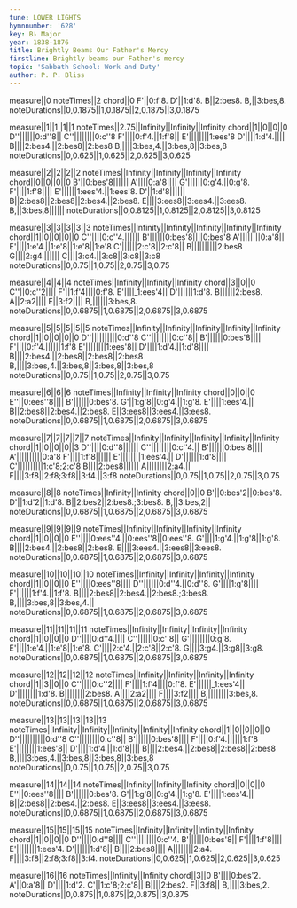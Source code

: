 ```yaml
---
tune: LOWER LIGHTS
hymnnumber: '628'
key: B♭ Major
year: 1838-1876
title: Brightly Beams Our Father's Mercy
firstline: Brightly beams our Father's mercy
topic: 'Sabbath School: Work and Duty'
author: P. P. Bliss
---
```

measure||0
noteTimes||2
chord||0
F'||0:f'8.
D'||1:d'8.
B||2:bes8.
B,||3:bes,8.
noteDurations||0,0.1875||1,0.1875||2,0.1875||3,0.1875

measure||1||1||1||1
noteTimes||2.75||Infinity||Infinity||Infinity
chord||1||0||0||0
D''||||||0:d''8||
C''||||||||0:c''8
F'||||0:f'4.||1:f'8||
E'||||||||1:ees'8
D'||||1:d'4.||||
B||||2:bes4.||2:bes8||2:bes8
B,||||3:bes,4.||3:bes,8||3:bes,8
noteDurations||0,0.625||1,0.625||2,0.625||3,0.625

measure||2||2||2||2
noteTimes||Infinity||Infinity||Infinity||Infinity
chord||0||0||0||0
B'||0:bes'8||||||
A'||||0:a'8||||
G'||||||0:g'4.||0:g'8.
F'||||1:f'8||||
E'||||||1:ees'4.||1:ees'8.
D'||1:d'8||||||
B||2:bes8||2:bes8||2:bes4.||2:bes8.
E||||3:ees8||3:ees4.||3:ees8.
B,||3:bes,8||||||
noteDurations||0,0.8125||1,0.8125||2,0.8125||3,0.8125

measure||3||3||3||3||3
noteTimes||Infinity||Infinity||Infinity||Infinity||Infinity
chord||1||0||0||0||0
C''||||0:c''4.||||||
B'||||||0:bes'8||||0:bes'8
A'||||||||0:a'8||
E'||||1:e'4.||1:e'8||1:e'8||1:e'8
C'||||||2:c'8||2:c'8||
B||||||||||2:bes8
G||||2:g4.||||||
C||||3:c4.||3:c8||3:c8||3:c8
noteDurations||0,0.75||1,0.75||2,0.75||3,0.75

measure||4||4||4
noteTimes||Infinity||Infinity||Infinity
chord||3||0||0
C''||0:c''2||||
F'||1:f'4||||0:f'8.
E'||||_1:ees'4||
D'||||||1:d'8.
B||||||2:bes8.
A||2:a2||||
F||3:f2||||
B,||||||3:bes,8.
noteDurations||0,0.6875||1,0.6875||2,0.6875||3,0.6875

measure||5||5||5||5||5
noteTimes||Infinity||Infinity||Infinity||Infinity||Infinity
chord||1||0||0||0||0
D''||||||||||0:d''8
C''||||||||0:c''8||
B'||||||0:bes'8||||
F'||||0:f'4.||||||1:f'8
E'||||||||1:ees'8||
D'||||1:d'4.||1:d'8||||
B||||2:bes4.||2:bes8||2:bes8||2:bes8
B,||||3:bes,4.||3:bes,8||3:bes,8||3:bes,8
noteDurations||0,0.75||1,0.75||2,0.75||3,0.75

measure||6||6||6
noteTimes||Infinity||Infinity||Infinity
chord||0||0||0
E''||0:ees''8||||
B'||||||0:bes'8.
G'||1:g'8||0:g'4.||1:g'8.
E'||||1:ees'4.||
B||2:bes8||2:bes4.||2:bes8.
E||3:ees8||3:ees4.||3:ees8.
noteDurations||0,0.6875||1,0.6875||2,0.6875||3,0.6875

measure||7||7||7||7||7
noteTimes||Infinity||Infinity||Infinity||Infinity||Infinity
chord||1||0||0||0||3
D''||||0:d''8||||||
C''||||||||0:c''4.||
B'||||||0:bes'8||||
A'||||||||||0:a'8
F'||||1:f'8||||||
E'||||||||1:ees'4.||
D'||||||1:d'8||||
C'||||||||||1:c'8;2:c'8
B||||2:bes8||||||
A||||||||2:a4.||
F||||3:f8||2:f8;3:f8||3:f4.||3:f8
noteDurations||0,0.75||1,0.75||2,0.75||3,0.75

measure||8||8
noteTimes||Infinity||Infinity
chord||0||0
B'||0:bes'2||0:bes'8.
D'||1:d'2||1:d'8.
B||2:bes2||2:bes8.;3:bes8.
B,||3:bes,2||
noteDurations||0,0.6875||1,0.6875||2,0.6875||3,0.6875

measure||9||9||9||9
noteTimes||Infinity||Infinity||Infinity||Infinity
chord||1||0||0||0
E''||||0:ees''4.||0:ees''8||0:ees''8.
G'||||1:g'4.||1:g'8||1:g'8.
B||||2:bes4.||2:bes8||2:bes8.
E||||3:ees4.||3:ees8||3:ees8.
noteDurations||0,0.6875||1,0.6875||2,0.6875||3,0.6875

measure||10||10||10||10
noteTimes||Infinity||Infinity||Infinity||Infinity
chord||1||0||0||0
E''||||0:ees''8||||
D''||||||0:d''4.||0:d''8.
G'||||1:g'8||||
F'||||||1:f'4.||1:f'8.
B||||2:bes8||2:bes4.||2:bes8.;3:bes8.
B,||||3:bes,8||3:bes,4.||
noteDurations||0,0.6875||1,0.6875||2,0.6875||3,0.6875

measure||11||11||11||11
noteTimes||Infinity||Infinity||Infinity||Infinity
chord||1||0||0||0
D''||||0:d''4.||||
C''||||||0:c''8||
G'||||||||0:g'8.
E'||||1:e'4.||1:e'8||1:e'8.
C'||||2:c'4.||2:c'8||2:c'8.
G||||3:g4.||3:g8||3:g8.
noteDurations||0,0.6875||1,0.6875||2,0.6875||3,0.6875

measure||12||12||12||12
noteTimes||Infinity||Infinity||Infinity||Infinity
chord||1||3||0||0
C''||||0:c''2||||
F'||||1:f'4||||0:f'8.
E'||||||_1:ees'4||
D'||||||||1:d'8.
B||||||||2:bes8.
A||||2:a2||||
F||||3:f2||||
B,||||||||3:bes,8.
noteDurations||0,0.6875||1,0.6875||2,0.6875||3,0.6875

measure||13||13||13||13||13
noteTimes||Infinity||Infinity||Infinity||Infinity||Infinity
chord||1||0||0||0||0
D''||||||||||0:d''8
C''||||||||0:c''8||
B'||||||0:bes'8||||
F'||||0:f'4.||||||1:f'8
E'||||||||1:ees'8||
D'||||1:d'4.||1:d'8||||
B||||2:bes4.||2:bes8||2:bes8||2:bes8
B,||||3:bes,4.||3:bes,8||3:bes,8||3:bes,8
noteDurations||0,0.75||1,0.75||2,0.75||3,0.75

measure||14||14||14
noteTimes||Infinity||Infinity||Infinity
chord||0||0||0
E''||0:ees''8||||
B'||||||0:bes'8.
G'||1:g'8||0:g'4.||1:g'8.
E'||||1:ees'4.||
B||2:bes8||2:bes4.||2:bes8.
E||3:ees8||3:ees4.||3:ees8.
noteDurations||0,0.6875||1,0.6875||2,0.6875||3,0.6875

measure||15||15||15||15
noteTimes||Infinity||Infinity||Infinity||Infinity
chord||1||0||0||0
D''||||0:d''8||||
C''||||||||0:c''4.
B'||||||0:bes'8||
F'||||1:f'8||||
E'||||||||1:ees'4.
D'||||||1:d'8||
B||||2:bes8||||
A||||||||2:a4.
F||||3:f8||2:f8;3:f8||3:f4.
noteDurations||0,0.625||1,0.625||2,0.625||3,0.625

measure||16||16
noteTimes||Infinity||Infinity
chord||3||0
B'||||0:bes'2.
A'||0:a'8||
D'||||1:d'2.
C'||1:c'8;2:c'8||
B||||2:bes2.
F||3:f8||
B,||||3:bes,2.
noteDurations||0,0.875||1,0.875||2,0.875||3,0.875

